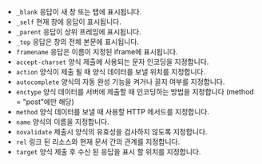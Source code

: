 * ```_blank``` 응답이 새 창 또는 탭에 표시됩니다.
* ```_self``` 현재 창에 응답이 표시됩니다.
* ```_parent``` 응답이 상위 프레임에 표시됩니다.
* ```_top``` 응답은 창의 전체 본문에 표시됩니다.
* ```framename``` 응답은 이름이 지정된 iframe에 표시됩니다.
* ```accept-charset``` 양식 제출에 사용되는 문자 인코딩을 지정합니다.
* ```action``` 양식이 제출 될 때 양식 데이터를 보낼 위치를 지정합니다.
* ```autocomplete``` 양식의 자동 완성 기능을 켜거나 끌지 여부를 지정합니다.
* ```enctype``` 양식 데이터를 서버에 제출할 때 인코딩하는 방법을 지정합니다 (method = "post"에만 해당)
* ```method``` 양식 데이터를 보낼 때 사용할 HTTP 메서드를 지정합니다.
* ```name``` 양식의 이름을 지정합니다.
* ```novalidate``` 제출시 양식의 유효성을 검사하지 않도록 지정합니다.
* ```rel``` 링크 된 리소스와 현재 문서 간의 관계를 지정합니다.
* ```target``` 양식 제출 후 수신 된 응답을 표시 할 위치를 지정합니다.